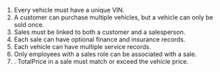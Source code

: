 
1. Every vehicle must have a unique VIN.
2. A customer can purchase multiple vehicles, but a vehicle can only be sold once.
3. Sales must be linked to both a customer and a salesperson.
4. Each sale can have optional finance and insurance records.
5. Each vehicle can have multiple service records.
6. Only employees with a sales role can be associated with a sale.
7. . TotalPrice in a sale must match or exceed the vehicle price.

 